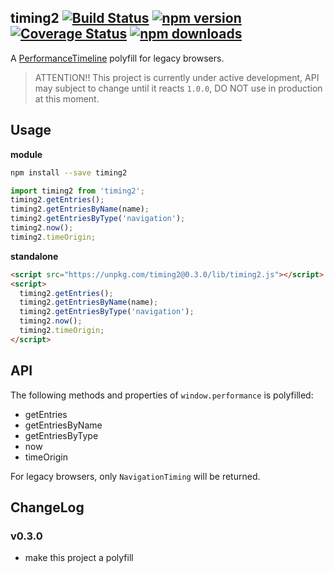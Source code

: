 timing2 [![Build Status](https://travis-ci.com/debug-tips/timing2.svg)](https://travis-ci.com/debug-tips/timing2) [![npm version](https://badge.fury.io/js/timing2.svg)](http://badge.fury.io/js/timing2) [![Coverage Status](https://coveralls.io/repos/github/debug-tips/timing2/badge.svg?branch=master)](https://coveralls.io/github/debug-tips/timing2?branch=master) [![npm downloads](https://img.shields.io/npm/dm/timing2.svg)](https://www.npmjs.com/package/timing2)
------------
A [PerformanceTimeline](https://www.w3.org/TR/performance-timeline-2/) polyfill for legacy browsers.

> ATTENTION!! This project is currently under active development, API may subject to change until it reacts `1.0.0`, DO NOT use in production at this moment.

## Usage

**module**

```bash
npm install --save timing2
```

```js
import timing2 from 'timing2';
timing2.getEntries();
timing2.getEntriesByName(name);
timing2.getEntriesByType('navigation');
timing2.now();
timing2.timeOrigin;
```

**standalone**

```html
<script src="https://unpkg.com/timing2@0.3.0/lib/timing2.js"></script>
<script>
  timing2.getEntries();
  timing2.getEntriesByName(name);
  timing2.getEntriesByType('navigation');
  timing2.now();
  timing2.timeOrigin;
</script>
```

## API

The following methods and properties of `window.performance` is polyfilled:

 - getEntries
 - getEntriesByName
 - getEntriesByType
 - now
 - timeOrigin

For legacy browsers, only `NavigationTiming` will be returned.

## ChangeLog

### v0.3.0

- make this project a polyfill
